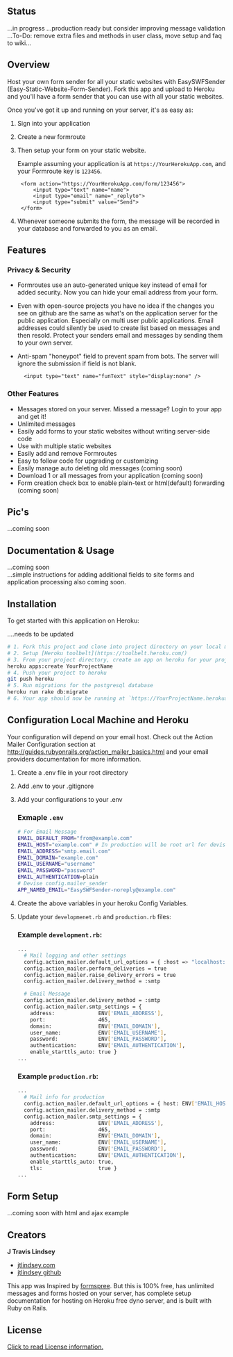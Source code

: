 ## Status

...in progress
...production ready but consider improving message validation 
...To-Do: remove extra files and methods in user class, move setup and faq to wiki...

## Overview

Host your own form sender for all your static websites with EasySWFSender (Easy-Static-Website-Form-Sender). Fork this app and upload to Heroku and you'll have a form sender that you can use with all your static websites. 

Once you've got it up and running on your server, it's as easy as:

1. Sign into your application
2. Create a new formroute
3. Then setup your form on your static website.  

    Example assuming your application is at `https://YourHerokuApp.com`, and your Formroute key is `123456`.

        <form action="https://YourHerokuApp.com/form/123456">
            <input type="text" name="name">
            <input type="email" name="_replyto">
            <input type="submit" value="Send">
        </form>

4. Whenever someone submits the form, the message will be recorded in your database and forwarded to you as an email.

## Features

### Privacy & Security

* Formroutes use an auto-generated unique key instead of email for added security. Now you can hide your email address from your form.
* Even with open-source projects you have no idea if the changes you see on github are the same as what's on the application server for the public application. Especially on multi user public applications. Email addresses could silently be used to create list based on messages and then resold. Protect your senders email and messages by sending them to your own server. 
* Anti-spam "honeypot" field to prevent spam from bots. The server will ignore the submission if field is not blank.

        <input type="text" name="funText" style="display:none" />

### Other Features

* Messages stored on your server. Missed a message? Login to your app and get it!
* Unlimited messages
* Easily add forms to your static websites without writing server-side code
* Use with multiple static websites
* Easily add and remove Formroutes
* Easy to follow code for upgrading or customizing
* Easily manage auto deleting old messages (coming soon)
* Download 1 or all messages from your application (coming soon)
* Form creation check box to enable plain-text or html(default) forwarding (coming soon)

## Pic's

...coming soon

## Documentation & Usage

...coming soon  
...simple instructions for adding additional fields to site forms and application processing also coming soon.

## Installation

To get started with this application on Heroku:

....needs to be updated

```bash
# 1. Fork this project and clone into project directory on your local machine
# 2. Setup [Heroku toolbelt](https://toolbelt.heroku.com/)
# 3. From your project directory, create an app on heroku for your project
heroku apps:create YourProjectName
# 4. Push your project to heroku
git push heroku
# 5. Run migrations for the postgresql database
heroku run rake db:migrate
# 6. Your app should now be running at `https://YourProjectName.herokuapp.com/`
```

## Configuration Local Machine and Heroku

Your configuration will depend on your email host. Check out the Action Mailer Configuration section at http://guides.rubyonrails.org/action_mailer_basics.html and your email providers documentation for more information.

1. Create a .env file in your root directory
2. Add .env to your .gitignore
3. Add your configurations to your .env

    ### Exmaple `.env`

    ```bash
    # For Email Message
    EMAIL_DEFAULT_FROM="from@example.com"
    EMAIL_HOST="example.com" # In production will be root url for devise links
    EMAIL_ADDRESS="smtp.email.com"
    EMAIL_DOMAIN="example.com"
    EMAIL_USERNAME="username"
    EMAIL_PASSWORD="password"
    EMAIL_AUTHENTICATION=plain
    # Devise config.mailer_sender
    APP_NAMED_EMAIL="EasySWFSender-noreply@example.com"
    ```

4. Create the above variables in your heroku Config Variables.

5. Update your `developmenet.rb` and `production.rb` files:

    ### Example `development.rb`:

    ```bash
    ...
      # Mail logging and other settings
      config.action_mailer.default_url_options = { :host => "localhost:3000" }
      config.action_mailer.perform_deliveries = true
      config.action_mailer.raise_delivery_errors = true
      config.action_mailer.delivery_method = :smtp

      # Email Message
      config.action_mailer.delivery_method = :smtp
      config.action_mailer.smtp_settings = {
        address:              ENV['EMAIL_ADDRESS'],
        port:                 465,
        domain:               ENV['EMAIL_DOMAIN'],
        user_name:            ENV['EMAIL_USERNAME'],
        password:             ENV['EMAIL_PASSWORD'],
        authentication:       ENV['EMAIL_AUTHENTICATION'],
        enable_starttls_auto: true }
    ...
    ```

    ### Example `production.rb`:

    ```bash
    ...
      # Mail info for production
      config.action_mailer.default_url_options = { host: ENV['EMAIL_HOST'] }
      config.action_mailer.delivery_method = :smtp
      config.action_mailer.smtp_settings = {
        address:              ENV['EMAIL_ADDRESS'],
        port:                 465,
        domain:               ENV['EMAIL_DOMAIN'],
        user_name:            ENV['EMAIL_USERNAME'],
        password:             ENV['EMAIL_PASSWORD'],
        authentication:       ENV['EMAIL_AUTHENTICATION'],
        enable_starttls_auto: true,
        tls:                  true }
    ...
    ```


## Form Setup

...coming soon with html and ajax example

## Creators

**J Travis Lindsey**

* <a href="http://jtlindsey.com/" target="_blank">jtlindsey.com</a>
* <a href="https://github.com/jtlindsey" target="_blank">jtlindsey github</a>

This app was Inspired by <a href="https://github.com/formspree/formspree" target="_blank">formspree</a>. But this is 100% free, has unlimited messages and forms hosted on your server, has complete setup documentation for hosting on Heroku free dyno server, and is built with Ruby on Rails.

## License

[Click to read License information.](https://github.com/jtlindsey/EasyStaticWebsiteFormSender/blob/master/LICENSE "License")
